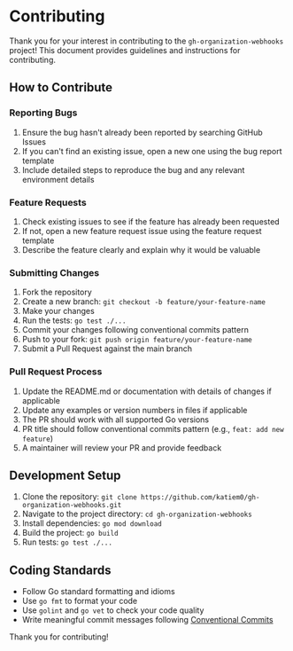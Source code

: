 # Contributing

Thank you for your interest in contributing to the `gh-organization-webhooks` project! This document
provides guidelines and instructions for contributing.

## How to Contribute

### Reporting Bugs

1. Ensure the bug hasn't already been reported by searching GitHub Issues
2. If you can't find an existing issue, open a new one using the bug report template
3. Include detailed steps to reproduce the bug and any relevant environment details

### Feature Requests

1. Check existing issues to see if the feature has already been requested
2. If not, open a new feature request issue using the feature request template
3. Describe the feature clearly and explain why it would be valuable

### Submitting Changes

1. Fork the repository
2. Create a new branch: `git checkout -b feature/your-feature-name`
3. Make your changes
4. Run the tests: `go test ./...`
5. Commit your changes following conventional commits pattern
6. Push to your fork: `git push origin feature/your-feature-name`
7. Submit a Pull Request against the main branch

### Pull Request Process

1. Update the README.md or documentation with details of changes if applicable
2. Update any examples or version numbers in files if applicable
3. The PR should work with all supported Go versions
4. PR title should follow conventional commits pattern (e.g., `feat: add new feature`)
5. A maintainer will review your PR and provide feedback

## Development Setup

1. Clone the repository: `git clone https://github.com/katiem0/gh-organization-webhooks.git`
2. Navigate to the project directory: `cd gh-organization-webhooks`
3. Install dependencies: `go mod download`
4. Build the project: `go build`
5. Run tests: `go test ./...`

## Coding Standards

- Follow Go standard formatting and idioms
- Use `go fmt` to format your code
- Use `golint` and `go vet` to check your code quality
- Write meaningful commit messages following [Conventional Commits](https://www.conventionalcommits.org/)

Thank you for contributing!

